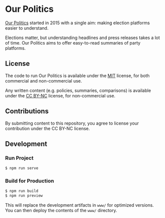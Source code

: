 # Our Politics

[Our Politics](https://ourpolitics.ca) started in 2015 with a single aim: making election platforms easier to understand.

Elections matter, but understanding headlines and press releases takes a lot of time. Our Politics aims to offer easy-to-read summaries of party platforms.

## License

The code to run Our Politics is available under the [MIT](https://opensource.org/license/mit) license, for both commercial and non-commercial use. 

Any written content (e.g. policies, summaries, comparisons) is available under the [CC BY-NC](https://creativecommons.org/licenses/by-nc/4.0/) license, for non-commercial use.

## Contributions

By submitting content to this repository, you agree to license your contribution under the CC BY-NC license.

## Development

### Run Project

```sh
$ npm run serve
```

### Build for Production

```sh
$ npm run build
$ npm run preview
```

This will replace the development artifacts in `www/` for optimized versions. You can then deploy the contents of the `www/` directory.